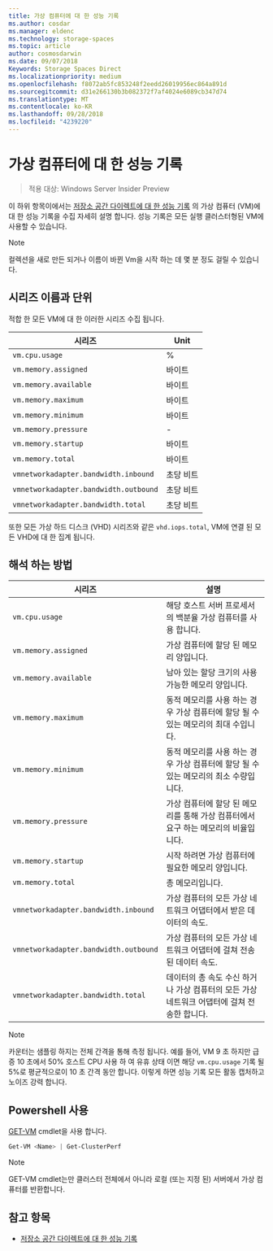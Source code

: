 ```yaml
---
title: 가상 컴퓨터에 대 한 성능 기록
ms.author: cosdar
ms.manager: eldenc
ms.technology: storage-spaces
ms.topic: article
author: cosmosdarwin
ms.date: 09/07/2018
Keywords: Storage Spaces Direct
ms.localizationpriority: medium
ms.openlocfilehash: f8072ab5fc853248f2eedd26019956ec864a891d
ms.sourcegitcommit: d31e266130b3b082372f7af4024e6089cb347d74
ms.translationtype: MT
ms.contentlocale: ko-KR
ms.lasthandoff: 09/28/2018
ms.locfileid: "4239220"
---
```

# 가상 컴퓨터에 대 한 성능 기록

> 적용 대상: Windows Server Insider Preview

이 하위 항목이에서는 [저장소 공간 다이렉트에 대 한 성능 기록](performance-history.md) 의 가상 컴퓨터 (VM)에 대 한 성능 기록을 수집 자세히 설명 합니다. 성능 기록은 모든 실행 클러스터형된 VM에 사용할 수 있습니다.

   > [!NOTE]
   > 컬렉션을 새로 만든 되거나 이름이 바뀐 Vm을 시작 하는 데 몇 분 정도 걸릴 수 있습니다.

## 시리즈 이름과 단위

적합 한 모든 VM에 대 한 이러한 시리즈 수집 됩니다.

| 시리즈                            | Unit             |
|-----------------------------------|------------------|
| `vm.cpu.usage`                    | %          |
| `vm.memory.assigned`              |  바이트            |
| `vm.memory.available`             |  바이트            |
| `vm.memory.maximum`               |  바이트            |
| `vm.memory.minimum`               |  바이트            |
| `vm.memory.pressure`              | -                |
| `vm.memory.startup`               |  바이트            |
| `vm.memory.total`                 |  바이트            |
| `vmnetworkadapter.bandwidth.inbound`  | 초당 비트 |
| `vmnetworkadapter.bandwidth.outbound` | 초당 비트 |
| `vmnetworkadapter.bandwidth.total`    | 초당 비트 |

또한 모든 가상 하드 디스크 (VHD) 시리즈와 같은 `vhd.iops.total`, VM에 연결 된 모든 VHD에 대 한 집계 됩니다.

## 해석 하는 방법


| 시리즈                            | 설명                                                                                                  |
|-----------------------------------|--------------------------------------------------------------------------------------------------------------|
| `vm.cpu.usage`                    | 해당 호스트 서버 프로세서의 백분율 가상 컴퓨터를 사용 합니다.                                   |
| `vm.memory.assigned`              | 가상 컴퓨터에 할당 된 메모리 양입니다.                                                      |
| `vm.memory.available`             | 남아 있는 할당 크기의 사용 가능한 메모리 양입니다.                                       |
| `vm.memory.maximum`               | 동적 메모리를 사용 하는 경우 가상 컴퓨터에 할당 될 수 있는 메모리의 최대 수입니다. |
| `vm.memory.minimum`               | 동적 메모리를 사용 하는 경우 가상 컴퓨터에 할당 될 수 있는 메모리의 최소 수량입니다. |
| `vm.memory.pressure`              | 가상 컴퓨터에 할당 된 메모리를 통해 가상 컴퓨터에서 요구 하는 메모리의 비율입니다.            |
| `vm.memory.startup`               | 시작 하려면 가상 컴퓨터에 필요한 메모리 양입니다.                                            |
| `vm.memory.total`                 | 총 메모리입니다. |
| `vmnetworkadapter.bandwidth.inbound`  | 가상 컴퓨터의 모든 가상 네트워크 어댑터에서 받은 데이터의 속도.                        |
| `vmnetworkadapter.bandwidth.outbound` | 가상 컴퓨터의 모든 가상 네트워크 어댑터에 걸쳐 전송 된 데이터 속도.                            |
| `vmnetworkadapter.bandwidth.total`    | 데이터의 총 속도 수신 하거나 가상 컴퓨터의 모든 가상 네트워크 어댑터에 걸쳐 전송한 합니다.          |

   > [!NOTE]
   > 카운터는 샘플링 하지는 전체 간격을 통해 측정 됩니다. 예를 들어, VM 9 초 하지만 급증 10 초에서 50% 호스트 CPU 사용 하 여 유휴 상태 이면 해당 `vm.cpu.usage` 기록 될 5%로 평균적으로이 10 초 간격 동안 합니다. 이렇게 하면 성능 기록 모든 활동 캡처하고 노이즈 강력 합니다.

## Powershell 사용

[GET-VM](https://docs.microsoft.com/powershell/module/hyper-v/get-vm) cmdlet을 사용 합니다.

```PowerShell
Get-VM <Name> | Get-ClusterPerf
```

   > [!NOTE]
   > GET-VM cmdlet는만 클러스터 전체에서 아니라 로컬 (또는 지정 된) 서버에서 가상 컴퓨터를 반환합니다.

## 참고 항목

- [저장소 공간 다이렉트에 대 한 성능 기록](performance-history.md)
